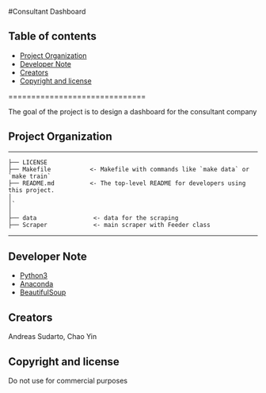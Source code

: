 #Consultant Dashboard

## Table of contents

- [Project Organization](#folder-structure)
- [Developer Note](#developer-note)
- [Creators](#creators)
- [Copyright and license](#copyright-and-license)

==============================

The goal of the project is to design a dashboard for the consultant company

## Project Organization
------------

    ├── LICENSE
    ├── Makefile           <- Makefile with commands like `make data` or `make train`
    ├── README.md          <- The top-level README for developers using this project.
    │
    │`
    │
    ├── data                <- data for the scraping
    ├── Scraper             <- main scraper with Feeder class
  


-------------

## Developer Note

- [Python3](https://docs.python.org/3/)
- [Anaconda](https://www.anaconda.com/)
- [BeautifulSoup](https://www.crummy.com/software/BeautifulSoup/bs4/doc/)

## Creators

Andreas Sudarto, Chao Yin

## Copyright and license

Do not use for commercial purposes


